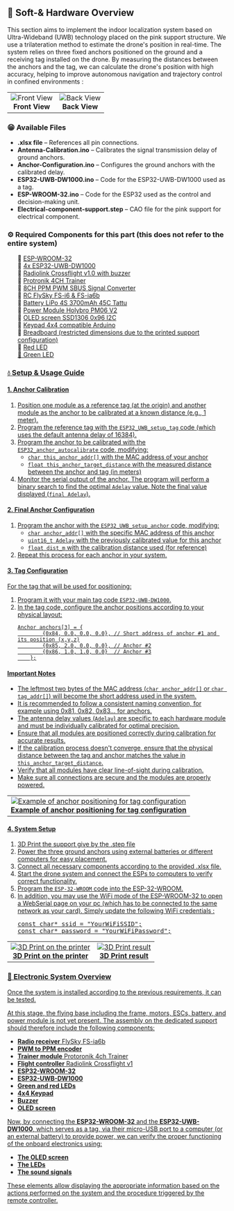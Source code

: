 <h2>📂 Soft-& Hardware Overview</h2>
    <p>This section aims to implement the indoor localization system based on Ultra-Wideband (UWB) technology placed on the pink support structure. We use a trilateration method to estimate the drone's position in real-time. The system relies on three fixed anchors positioned on the ground and a receiving tag installed on the drone. By measuring the distances between the anchors and the tag, we can calculate the drone's position with high accuracy, helping to improve autonomous navigation and trajectory control in confined environments :</p>
    <table style="border: none;">
      <tr>
        <td align="center"  style="border: none;">
          <img src="https://drive.google.com/uc?export=view&id=1mhiAB3AUSWgGtcH4OUx5kZJcbENg6C26" alt="Front View" width="auto"><br>
          <b>Front View</b>
        </td>
        <td align="center"  style="border: none;">
          <img src="https://drive.google.com/uc?export=view&id=1eGuo_ZY5YsGg81ZiYGtS0nQbABL58_M9" alt="Back View" width="auto"><br>
          <b>Back View</b>
        </td>
      </tr>
    </table>
    <h3>😁 Available Files</h3>
    <ul>
        <li><strong>.xlsx file</strong> – References all pin connections.</li>
        <li><strong>Antenna-Calibration.ino</strong> – Calibrates the signal transmission delay of ground anchors.</li>
        <li><strong>Anchor-Configuration.ino</strong> – Configures the ground anchors with the calibrated delay.</li>
        <li><strong>ESP32-UWB-DW1000.ino</strong> – Code for the ESP32-UWB-DW1000 used as a tag.</li>
        <li><strong>ESP-WROOM-32.ino</strong> – Code for the ESP32 used as the control and decision-making unit.</li>
        <li><strong>Electrical-component-support.step</strong> – CAO file for the pink support for electrical component.</li>
    </ul>
    <h3>⚙️ Required Components for this part (this does not refer to the entire system)</h3>
    <ul style="list-style-type: none;">
        <li>📌 <a href="https://www.az-delivery.de/fr/products/esp32-nodemcu-module-wlan-wifi-dev-kit-c-development-board-mit-cp2102-und-usb-c-anschluss-esp-32-esp32-wroom-32-kompatibel-mit-arduino" target="_blank">ESP-WROOM-32</a></li>
        <li>📌 <a href="https://www.gotronic.fr/art-carte-esp32-uwb-dw1000-38055.htm" target="_blank">4x ESP32-UWB-DW1000</a></li>
        <li>📌 <a href="https://www.amazon.com/Radiolink-Crossflight-Controller-Integrated-Radartracker/dp/B0C2Q17CRW">Radiolink Crossflight v1.0 with buzzer</a></li>
        <li>📌 <a href="https://www.rc-passion.com/module-d-ecolage-4-voies-pour-l-entrainement/" target="_blank">Protronik 4CH Trainer</a></li>
        <li>📌 <a href="https://www.ebay.com/itm/226085044905" target="_blank">8CH PPM PWM SBUS Signal Converter</a></li>
        <li>📌 <a href="https://www.amazon.fr/RFElettronica-Transmetteur-t%C3%A9l%C3%A9commande-r%C3%A9cepteur-FS-iA10B/dp/B08YQVPX2Y" target="_blank">RC FlySky FS-i6 & FS-ia6b</a></li>
        <li>📌 <a href="https://www.studiosport.fr/batterie-lipo-4s-3700-mah-45c-xt60-tattu-a12185.html" target="_blank">Battery LiPo 4S 3700mAh 45C Tattu</a></li>
        <li>📌 <a href="https://openelab.io/fr/products/holybro-pm06-module" target="_blank">Power Module Holybro PM06 V2</a></li>
        <li>📌 <a href="https://www.az-delivery.de/fr/products/0-96zolldisplay" target="_blank">OLED screen SSD1306 0x96 I2C</a></li>
        <li>📌 <a href="https://www.az-delivery.de/fr/products/4x4-matrix-keypad" target="_blank">Keypad 4x4 compatible Arduino</a></li>
        <li>📌 <a href="https://www.amazon.fr/Breadboard-prototype-universelle-dalimentation-Raspberry/dp/B07LF84HWK" target="_blank">Breadboard (restricted dimensions due to the printed support configuration)</a></li>
        <li>📌 <a href="https://www.amazon.fr/ARCELI-Performance-Couleur-Puissance-%C3%89missives/dp/B07PVVHBNW/ref=sr_1_7?dib=eyJ2IjoiMSJ9.cZm-YS2Aq4tNyjvKj8-KAaG564tPYUAQFLwHQLojSVbnDCz-8Dclj6YFTSlwDBk6AoNv6q0foh_i-rv9wl4Dh-yMw0bpG7Q5jfmYCIs7XDl_SqoQgRy84nm2LqYE3hc_1Y3A-pXvHJfxDxQk8riJYYeO15Dw_gzYVSodg-AhxDUr-96XLG0EXKZUXxyvKxEwo8RLCI4wD1MZazhj2R55nvLllaDLlIJSSzY_cY8OxDJQTY8f5OQSvLlkJQ9mBmYDeduEWjLDd8TR4l9E938qc0VbR3mkf1LRc1hho28aUsUKaB_OsEeFZXdTOBwf3RacH1hMXBbbTDw-1XOS6LGK19wjKuDde_gclAw3A7q1SXxMaKMLFXNzfWJmpL60HKypzZrRL4dm2zAWxyXMzuqOLGPOpUm5BwX-7tQ5u270rWSTLtAO3aMXHS_QpyeclscX.3gygZ2NSXSn_hwcfh2gS7CXBOOGdzoU5mdTnjwMjlkA&dib_tag=se&keywords=led+arduino&qid=1740479071&sr=8-7l" target="_blank">Red LED
        <li>📌 <a href="https://www.amazon.fr/ARCELI-Performance-Couleur-Puissance-%C3%89missives/dp/B07PVVHBNW/ref=sr_1_7?dib=eyJ2IjoiMSJ9.cZm-YS2Aq4tNyjvKj8-KAaG564tPYUAQFLwHQLojSVbnDCz-8Dclj6YFTSlwDBk6AoNv6q0foh_i-rv9wl4Dh-yMw0bpG7Q5jfmYCIs7XDl_SqoQgRy84nm2LqYE3hc_1Y3A-pXvHJfxDxQk8riJYYeO15Dw_gzYVSodg-AhxDUr-96XLG0EXKZUXxyvKxEwo8RLCI4wD1MZazhj2R55nvLllaDLlIJSSzY_cY8OxDJQTY8f5OQSvLlkJQ9mBmYDeduEWjLDd8TR4l9E938qc0VbR3mkf1LRc1hho28aUsUKaB_OsEeFZXdTOBwf3RacH1hMXBbbTDw-1XOS6LGK19wjKuDde_gclAw3A7q1SXxMaKMLFXNzfWJmpL60HKypzZrRL4dm2zAWxyXMzuqOLGPOpUm5BwX-7tQ5u270rWSTLtAO3aMXHS_QpyeclscX.3gygZ2NSXSn_hwcfh2gS7CXBOOGdzoU5mdTnjwMjlkA&dib_tag=se&keywords=led+arduino&qid=1740479071&sr=8-7l">Green LED
    </ul>
    <h3>💧 Setup & Usage Guide</h3>
    <h4>1. Anchor Calibration</h4>
    <ol>
        <li>Position one module as a reference tag (at the origin) and another module as the anchor to be calibrated at a known distance (e.g., 1 meter).</li>
        <li>Program the reference tag with the <code>ESP32_UWB_setup_tag</code> code (which uses the default antenna delay of 16384).</li>
        <li>Program the anchor to be calibrated with the <code>ESP32_anchor_autocalibrate</code> code, modifying:
            <ul>
                <li><code>char this_anchor_addr[]</code> with the MAC address of your anchor</li>
                <li><code>float this_anchor_target_distance</code> with the measured distance between the anchor and tag (in meters)</li>
            </ul>
        </li>
        <li>Monitor the serial output of the anchor. The program will perform a binary search to find the optimal <code>Adelay</code> value. Note the final value displayed (<code>final Adelay</code>).</li>
    </ol>
    <h4>2. Final Anchor Configuration</h4>
    <ol>
        <li>Program the anchor with the <code>ESP32_UWB_setup_anchor</code> code, modifying:
            <ul>
                <li><code>char anchor_addr[]</code> with the specific MAC address of this anchor</li>
                <li><code>uint16_t Adelay</code> with the previously calibrated value for this anchor</li>
                <li><code>float dist_m</code> with the calibration distance used (for reference)</li>
            </ul>
        </li>
        <li>Repeat this process for each anchor in your system.</li>
    </ol>
    <h4>3. Tag Configuration</h4>
    <p>For the tag that will be used for positioning:</p>
    <ol>
        <li>Program it with your main tag code <code>ESP32-UWB-DW1000</code>.</li>
        <li>In the tag code, configure the anchor positions according to your physical layout:
    <pre><code>Anchor anchors[3] = {
        {0x84, 0.0, 0.0, 0.0}, // Short address of anchor #1 and its position (x,y,z)
        {0x85, 2.0, 0.0, 0.0}, // Anchor #2
        {0x86, 1.0, 1.0, 0.0}  // Anchor #3
    };</code></pre>
        </li>
    </ol>
    <h4>Important Notes</h4>
    <ul>
        <li>The leftmost two bytes of the MAC address (<code>char anchor_addr[]</code> or <code>char tag_addr[]</code>) will become the short address used in the system.</li>
        <li>It is recommended to follow a consistent naming convention, for example using 0x81, 0x82, 0x83... for anchors.</li>
        <li>The antenna delay values (<code>Adelay</code>) are specific to each hardware module and must be individually calibrated for optimal precision.</li>
        <li>Ensure that all modules are positioned correctly during calibration for accurate results.</li>
        <li>If the calibration process doesn't converge, ensure that the physical distance between the tag and anchor matches the value in <code>this_anchor_target_distance</code>.</li>
        <li>Verify that all modules have clear line-of-sight during calibration.</li>
        <li>Make sure all connections are secure and the modules are properly powered.</li>
    </ul>
    <table style="border: none;">
        <td align="center"  style="border: none;">
          <img src="https://drive.google.com/uc?export=view&id=1FGZZTgq0lUtnmhsNHxwCyO7RzLgKHPUs" alt="Example of anchor positioning for tag configuration" width="auto"><br>
          <b>Example of anchor positioning for tag configuration</b>
        </td>
    </table>
    <h4>4. System Setup</h4>
    <ol>
        <li>3D Print the support give by the .step file
        <li>Power the three ground anchors using external batteries or different computers for easy placement.</li>
        <li>Connect all necessary components according to the provided .xlsx file.</li>
        <li>Start the drone system and connect the ESPs to computers to verify correct functionality.</li>
        <li>Program the <code>ESP-32-WROOM</code> code into the ESP-32-WROOM. 
        <li>In addition, you may use the WiFi mode of the ESP-WROOM-32 to open a WebSerial page on your pc (which has to be connected to the same network as your card). Simply update the following WiFi credentials : <pre>
const char* ssid = "YourWiFiSSID";
const char* password = "YourWiFiPassword";</pre>
        </li>
    </ol>
    <table style="border: none;">
        <td align="center"  style="border: none;">
          <img src="https://drive.google.com/uc?export=view&id=1CfWfBSkVuJKMw5xtFqDtPJ2En5hf7A5C" alt="3D Print on the printer" width="auto"><br>
          <b>3D Print on the printer</b>
        </td>
        <td align="center"  style="border: none;">
          <img src="https://drive.google.com/uc?export=view&id=1v2WcK0cmV-BQclsd4JV1Uzgyqit0P7hA" alt="3D Print result" width="auto"><br>
          <b>3D Print result</b>
        </td>
    </table>
<h3>🔌 Electronic System Overview</h3>
<p>Once the system is installed according to the previous requirements, it can be tested.</p>
<p>At this stage, the flying base including the frame, motors, ESCs, battery, and power module is not yet present.  
The assembly on the dedicated support should therefore include the following components:</p>
<ul>
    <li><strong>Radio receiver</strong> FlySky FS-ia6b</li>
    <li><strong>PWM to PPM encoder</strong></li>
    <li><strong>Trainer module</strong> Protoronik 4ch Trainer</li>
    <li><strong>Flight controller</strong> Radiolink Crossflight v1</li>
    <li><strong>ESP32-WROOM-32</strong></li>
    <li><strong>ESP32-UWB-DW1000</strong></li>
    <li><strong>Green and red LEDs</strong></li>
    <li><strong>4x4 Keypad</strong></li>
    <li><strong>Buzzer</strong></li>
    <li><strong>OLED screen</strong></li>
</ul>
<p>Now, by connecting the <strong>ESP32-WROOM-32</strong> and the <strong>ESP32-UWB-DW1000</strong>, which serves as a tag, 
via their micro-USB port to a computer (or an external battery) to provide power, 
we can verify the proper functioning of the onboard electronics using:</p>
<ul>
    <li><strong>The OLED screen</strong></li>
    <li><strong>The LEDs</strong></li>
    <li><strong>The sound signals</strong></li>
</ul>
<p>These elements allow displaying the appropriate information based on the actions performed on the system and the procedure 
triggered by the remote controller.</p>


